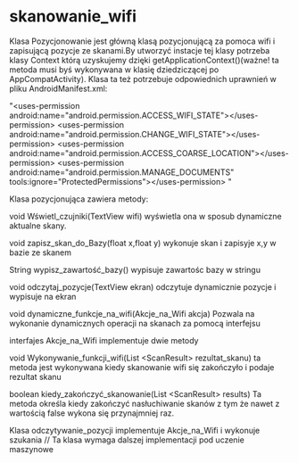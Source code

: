 # skanowanie_wifi

Klasa Pozycjonowanie jest główną klasą pozycjonującą za pomoca wifi i zapisującą pozycje ze skanami.By utworzyć instacje tej klasy potrzeba klasy Context którą uzyskujemy dzięki getApplicationContext()(ważne! ta metoda musi byś wykonywana w klasię dziedziczącej po AppCompatActivity). Klasa ta też potrzebuje odpowiednich uprawnień w pliku AndroidManifest.xml:

"\<uses-permission android:name="android.permission.ACCESS_WIFI_STATE"\>\</uses-permission\>
    \<uses-permission android:name="android.permission.CHANGE_WIFI_STATE"\>\</uses-permission\>
    \<uses-permission android:name="android.permission.ACCESS_COARSE_LOCATION"\>\</uses-permission\>
    \<uses-permission android:name="android.permission.MANAGE_DOCUMENTS"
        tools:ignore="ProtectedPermissions"\>\</uses-permission\>
"

Klasa pozycjonująca zawiera metody:

void Wświetl_czujniki(TextView wifi)
wyświetla ona w sposub dynamiczne aktualne skany.

void zapisz_skan_do_Bazy(float x,float y)
wykonuje skan i zapisyje x,y w bazie ze skanem 

String wypisz_zawartość_bazy()
wypisuje zawartośc bazy w stringu 

void odczytaj_pozycje(TextView ekran)
odczytuje dynamicznie pozycje i wypisuje na ekran 

void dynamiczne_funkcje_na_wifi(Akcje_na_Wifi akcja)
Pozwala na wykonanie dynamicznych operacji na skanach za pomocą interfejsu

interfajes Akcje_na_Wifi implementuje dwie metody

void Wykonywanie_funkcji_wifi(List \<ScanResult\> rezultat_skanu)
ta metoda jest wykonywana kiedy skanowanie wifi się zakończyło i podaje rezultat skanu

boolean kiedy_zakończyć_skanowanie(List \<ScanResult\> results)
Ta metoda określa kiedy zakończyć nasłuchiwanie skanów z tym że nawet z wartością false wykona się przynajmniej raz.
  
Klasa odczytywanie_pozycji implementuje Akcje_na_Wifi i wykonuje szukania 
 // Ta klasa wymaga dalszej implementacji pod uczenie maszynowe 
